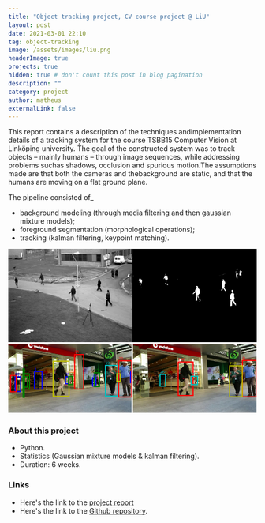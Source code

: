 ```yaml
---
title: "Object tracking project, CV course project @ LiU"
layout: post
date: 2021-03-01 22:10
tag: object-tracking
image: /assets/images/liu.png
headerImage: true
projects: true
hidden: true # don't count this post in blog pagination
description: ""
category: project
author: matheus
externalLink: false
---
```


This report contains a description of the techniques andimplementation details of a tracking system for the course TSBB15 Computer Vision at Linköping university. The goal of the constructed system was to track objects – mainly humans – through image sequences, while addressing problems suchas shadows, occlusion and spurious motion.The assumptions made are that both the cameras and thebackground are static, and that the humans are moving on a flat ground plane.

The pipeline consisted of_
- background modeling (through media filtering and then gaussian mixture models);
- foreground segmentation (morphological operations);
- tracking (kalman filtering, keypoint matching).

<img class="image" src="/assets/images/median_gray.png" alt="Alt Text">
<img class="image" src="/assets/images/gt_vs_our_frame70.png" alt="Sequence MOT17-09, ground truth (left) our de-tections (right)">


### About this project
* Python.
* Statistics (Gaussian mixture models & kalman filtering).
* Duration: 6 weeks.

### Links
* Here's the link to the [project report](/assets/reports/TSBB15_proj1.pdf)
* Here's the link to the [Github repository](https://github.com/matheus-bernat/object-tracking).